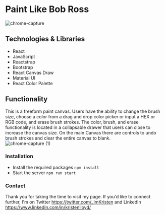 # Paint Like Bob Ross

![chrome-capture](https://user-images.githubusercontent.com/73323832/143066657-9dfd9d92-fc82-42d8-a15d-93e830ae009d.jpg)


## Technologies & Libraries
- React
- JavaScript
- Reactstrap
- Bootstrap
- React Canvas Draw
- Material UI
- React Color Palette

## Functionality
This is a freeform paint canvas.  Users have the ability to change the brush size, choose a color from a drag and drop color picker or input a HEX or RGB code, and erase brush strokes.  The color, brush, and erase functionality is located in a collapsable drawer that users can close to increase the canvas size. On the main Canvas there are controls to undo brush strokes and clear the entire canvas to blank.  
![chrome-capture (1)](https://user-images.githubusercontent.com/73323832/143066780-580e3d43-d4fb-49c0-9b1b-3484dcebec06.jpg)


### Installation
- Install the required packages
`npm install`
- Start the server
`npm run start`

### Contact
Thank you for taking the time to visit my page. If you'd like to connect further, I'm on Twitter https://twitter.com/_ImKristen and LinkedIn https://www.linkedin.com/in/kristenlloyd/
